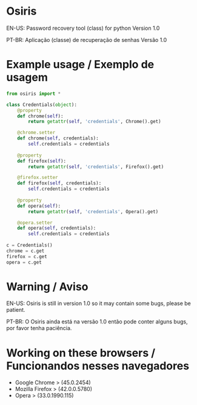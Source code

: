 # Osiris
EN-US:
Password recovery tool (class) for python
Version 1.0

PT-BR:
Aplicação (classe) de recuperação de senhas
Versão 1.0
# Example usage / Exemplo de usagem
```py
from osiris import *

class Credentials(object):
    @property
    def chrome(self):
        return getattr(self, 'credentials', Chrome().get)

    @chrome.setter
    def chrome(self, credentials):
        self.credentials = credentials
        
    @property
    def firefox(self):
        return getattr(self, 'credentials', Firefox().get)

    @firefox.setter
    def firefox(self, credentials):
        self.credentials = credentials
        
    @property
    def opera(self):
        return getattr(self, 'credentials', Opera().get)

    @opera.setter
    def opera(self, credentials):
        self.credentials = credentials
        
c = Credentials()
chrome = c.get
firefox = c.get
opera = c.get
```
# Warning / Aviso
EN-US:
Osiris is still in version 1.0 so it may contain some bugs, please be patient.

PT-BR:
O Osiris ainda está na versão 1.0 então pode conter alguns bugs, por favor tenha paciência.
# Working on these browsers / Funcionandos nesses navegadores
* Google Chrome   > (45.0.2454)
* Mozilla Firefox > (42.0.0.5780)
* Opera           > (33.0.1990.115)
